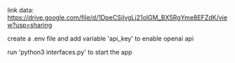 link data: https://drive.google.com/file/d/1DpeCSiIvgLj21oIGM_BX5RgYme8EFZdK/view?usp=sharing

create a .env file and add variable 'api_key' to enable openai api

run 'python3 interfaces.py' to start the app
